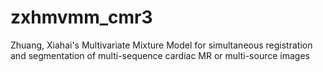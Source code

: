 # zxhmvmm_cmr3
Zhuang, Xiahai's Multivariate Mixture Model for simultaneous registration and segmentation of multi-sequence cardiac MR or multi-source images
